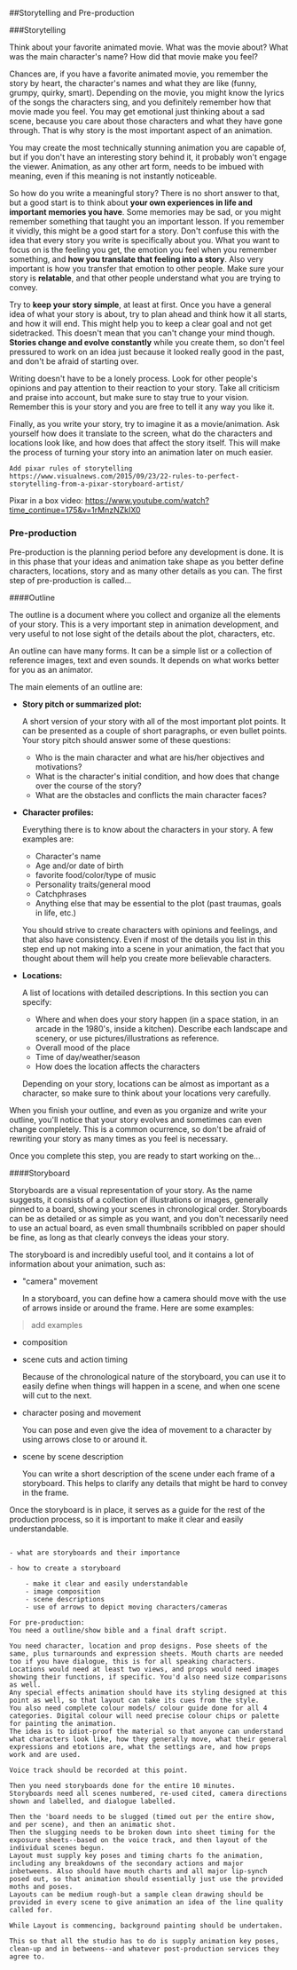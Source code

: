 ##Storytelling and Pre-production

###Storytelling

Think about your favorite animated movie. What was the movie about? What was the main character's name? How did that movie make you feel?

Chances are, if you have a favorite animated movie, you remember the story by heart, the character's names and what they are like (funny, grumpy, quirky, smart). Depending on the movie, you might know the lyrics of the songs the characters sing, and you definitely remember how that movie made you feel. You may get emotional just thinking about a sad scene, because you care about those characters and what they have gone through. That is why story is the most important aspect of an animation.

You may create the most technically stunning animation you are capable of, but if you don't have an interesting story behind it, it probably won't engage the viewer. Animation, as any other art form, needs to be imbued with meaning, even if this meaning is not instantly noticeable.

So how do you write a meaningful story? There is no short answer to that, but a good start is to think about **your own experiences in life and important memories you have**. Some memories may be sad, or you might remember something that taught you an important lesson. If you remember it vividly, this might be a good start for a story. Don't confuse this with the idea that every story you write is specifically about you. What you want to focus on is the feeling you get, the emotion you feel when you remember something, and **how you translate that feeling into a story**. Also very important is how you transfer that emotion to other people. Make sure your story is **relatable**, and that other people understand what you are trying to convey.

Try to **keep your story simple**, at least at first. Once you have a general idea of what your story is about, try to plan ahead and think how it all starts, and how it will end. This might help you to keep a clear goal and not get sidetracked. This doesn't mean that you can't change your mind though. **Stories change and evolve constantly** while you create them, so don't feel pressured to work on an idea just because it looked really good in the past, and don't be afraid of starting over.

Writing doesn't have to be a lonely process. Look for other people's opinions and pay attention to their reaction to your story. Take all criticism and praise into account, but make sure to stay true to your vision. Remember this is your story and you are free to tell it any way you like it.

Finally, as you write your story, try to imagine it as a movie/animation. Ask yourself how does it translate to the screen, what do the characters and locations look like, and how does that affect the story itself. This will make the process of turning your story into an animation later on much easier.


```
Add pixar rules of storytelling
https://www.visualnews.com/2015/09/23/22-rules-to-perfect-storytelling-from-a-pixar-storyboard-artist/
```

Pixar in a box video: https://www.youtube.com/watch?time_continue=175&v=1rMnzNZkIX0



### Pre-production


Pre-production is the planning period before any development is done. It is in this phase that your ideas and animation take shape as you better define characters, locations, story and as many other details as you can. The first step of pre-production is called...

####Outline

The outline is a document where you collect and organize all the elements of your story. This is a very important step in animation development, and very useful to not lose sight of the details about the plot, characters, etc.

An outline can have many forms. It can be a simple list or a collection of reference images, text and even sounds. It depends on what works better for you as an animator.

The main elements of an outline are:

- **Story pitch or summarized plot:**

    A short version of your story with all of the most important plot points. It can be presented as a couple of short paragraphs, or even bullet points. Your story pitch should answer some of these questions:
    - Who is the main character and what are his/her objectives and motivations?
    - What is the character's initial condition, and how does that change over the course of the story?
    - What are the obstacles and conflicts the main character faces?
    
    
- **Character profiles:**

    Everything there is to know about the characters in your story. A few examples are:
    - Character's name
    - Age and/or date of birth
    - favorite food/color/type of music
    - Personality traits/general mood
    - Catchphrases
    - Anything else that may be essential to the plot (past traumas, goals in life, etc.)
    
    You should strive to create characters with opinions and feelings, and that also have consistency. Even if most of the details you list in this step end up not making into a scene in your animation, the fact that you thought about them will help you create more believable characters.
    
- **Locations:**

    A list of locations with detailed descriptions. In this section you can specify:
    - Where and when does your story happen (in a space station, in an arcade in the 1980's, inside a kitchen). Describe each landscape and scenery, or use pictures/illustrations as reference.
    - Overall mood of the place
    - Time of day/weather/season    
    - How does the location affects the characters
    
    Depending on your story, locations can be almost as important as a character, so make sure to think about your locations very carefully.
    
When you finish your outline, and even as you organize and write your outline, you'll notice that your story evolves and sometimes can even change completely. This is a common ocurrence, so don't be afraid of rewriting your story as many times as you feel is necessary.

Once you complete this step, you are ready to start working on the...

####Storyboard

Storyboards are a visual representation of your story. As the name suggests, it consists of a collection of illustrations or images, generally pinned to a board, showing your scenes in chronological order. Storyboards can be as detailed or as simple as you want, and you don't necessarily need to use an actual board, as even small thumbnails scribbled on paper should be fine, as long as that clearly conveys the ideas your story.

The storyboard is and incredibly useful tool, and it contains a lot of information about your animation, such as:

- "camera" movement

    In a storyboard, you can define how a camera should move with the use of arrows inside or around the frame. Here are some examples:
>add examples

- composition
- scene cuts and action timing

    Because of the chronological nature of the storyboard, you can use it to easily define when things will happen in a scene, and when one scene will cut to the next.
    
- character posing and movement

    You can pose and even give the idea of movement to a character by using arrows close to or around it.
    
- scene by scene description

    You can write a short description of the scene under each frame of a storyboard. This helps to clarify any details that might be hard to convey in the frame.
    
Once the storyboard is in place, it serves as a guide for the rest of the production process, so it is important to make it clear and easily understandable.

```

- what are storyboards and their importance

- how to create a storyboard

    - make it clear and easily understandable
    - image composition
    - scene descriptions
    - use of arrows to depict moving characters/cameras
```



    



```
For pre-production:
You need a outline/show bible and a final draft script.

You need character, location and prop designs. Pose sheets of the same, plus turnarounds and expression sheets. Mouth charts are needed too if you have dialogue, this is for all speaking characters.
Locations would need at least two views, and props would need images showing their functions, if specific. You'd also need size comparisons as well.
Any special effects animation should have its styling designed at this point as well, so that layout can take its cues from the style.
You also need complete colour models/ colour guide done for all 4 categories. Digital colour will need precise colour chips or palette for painting the animation.
The idea is to idiot-proof the material so that anyone can understand what characters look like, how they generally move, what their general expressions and etotions are, what the settings are, and how props work and are used.

Voice track should be recorded at this point.

Then you need storyboards done for the entire 10 minutes.
Storyboards need all scenes numbered, re-used cited, camera directions shown and labelled, and dialogue labelled.

Then the 'board needs to be slugged (timed out per the entire show, and per scene), and then an animatic shot.
Then the slugging needs to be broken down into sheet timing for the exposure sheets--based on the voice track, and then layout of the individual scenes begun.
Layout must supply key poses and timing charts fo the animation, including any breakdowns of the secondary actions and major inbetweens. Also should have mouth charts and all major lip-synch posed out, so that animation should essentially just use the provided moths and poses.
Layouts can be medium rough-but a sample clean drawing should be provided in every scene to give animation an idea of the line quality called for.

While Layout is commencing, background painting should be undertaken.

This so that all the studio has to do is supply animation key poses, clean-up and in betweens--and whatever post-production services they agree to.

```


